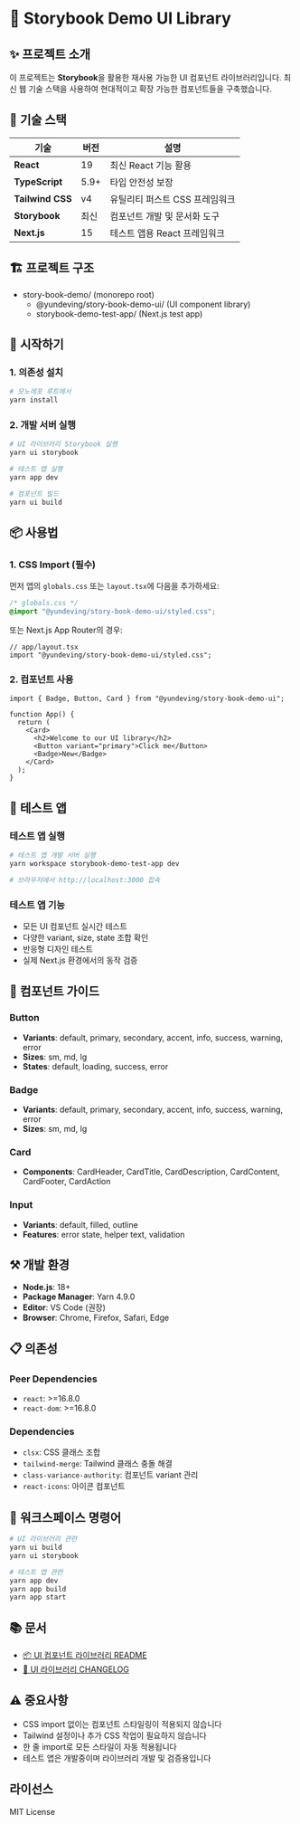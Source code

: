 # 🎨 Storybook Demo UI Library

## ✨ 프로젝트 소개

이 프로젝트는 **Storybook**을 활용한 재사용 가능한 UI 컴포넌트 라이브러리입니다. 최신 웹 기술 스택을 사용하여 현대적이고 확장 가능한 컴포넌트들을 구축했습니다.

## 🚀 기술 스택

| 기술             | 버전 | 설명                           |
| ---------------- | ---- | ------------------------------ |
| **React**        | 19   | 최신 React 기능 활용           |
| **TypeScript**   | 5.9+ | 타입 안전성 보장               |
| **Tailwind CSS** | v4   | 유틸리티 퍼스트 CSS 프레임워크 |
| **Storybook**    | 최신 | 컴포넌트 개발 및 문서화 도구   |
| **Next.js**      | 15   | 테스트 앱용 React 프레임워크   |

## 🏗️ 프로젝트 구조

- story-book-demo/ (monorepo root)
  - @yundeving/story-book-demo-ui/ (UI component library)
  - storybook-demo-test-app/ (Next.js test app)

## 🚀 시작하기

### 1. 의존성 설치

```bash
# 모노레포 루트에서
yarn install
```

### 2. 개발 서버 실행

```bash
# UI 라이브러리 Storybook 실행
yarn ui storybook

# 테스트 앱 실행
yarn app dev

# 컴포넌트 빌드
yarn ui build
```

## 📦 사용법

### 1. CSS Import (필수)

먼저 앱의 `globals.css` 또는 `layout.tsx`에 다음을 추가하세요:

```css
/* globals.css */
@import "@yundeving/story-book-demo-ui/styled.css";
```

또는 Next.js App Router의 경우:

```tsx
// app/layout.tsx
import "@yundeving/story-book-demo-ui/styled.css";
```

### 2. 컴포넌트 사용

```tsx
import { Badge, Button, Card } from "@yundeving/story-book-demo-ui";

function App() {
  return (
    <Card>
      <h2>Welcome to our UI library</h2>
      <Button variant="primary">Click me</Button>
      <Badge>New</Badge>
    </Card>
  );
}
```

## 🧪 테스트 앱

### 테스트 앱 실행

```bash
# 테스트 앱 개발 서버 실행
yarn workspace storybook-demo-test-app dev

# 브라우저에서 http://localhost:3000 접속
```

### 테스트 앱 기능

- 모든 UI 컴포넌트 실시간 테스트
- 다양한 variant, size, state 조합 확인
- 반응형 디자인 테스트
- 실제 Next.js 환경에서의 동작 검증

## 🎨 컴포넌트 가이드

### Button

- **Variants**: default, primary, secondary, accent, info, success, warning, error
- **Sizes**: sm, md, lg
- **States**: default, loading, success, error

### Badge

- **Variants**: default, primary, secondary, accent, info, success, warning, error
- **Sizes**: sm, md, lg

### Card

- **Components**: CardHeader, CardTitle, CardDescription, CardContent, CardFooter, CardAction

### Input

- **Variants**: default, filled, outline
- **Features**: error state, helper text, validation

## ⚒️ 개발 환경

- **Node.js**: 18+
- **Package Manager**: Yarn 4.9.0
- **Editor**: VS Code (권장)
- **Browser**: Chrome, Firefox, Safari, Edge

## 📋 의존성

### Peer Dependencies

- `react`: >=16.8.0
- `react-dom`: >=16.8.0

### Dependencies

- `clsx`: CSS 클래스 조합
- `tailwind-merge`: Tailwind 클래스 충돌 해결
- `class-variance-authority`: 컴포넌트 variant 관리
- `react-icons`: 아이콘 컴포넌트

## 🎯 워크스페이스 명령어

```bash
# UI 라이브러리 관련
yarn ui build
yarn ui storybook

# 테스트 앱 관련
yarn app dev
yarn app build
yarn app start

```

## 📚 문서

- [📦 UI 컴포넌트 라이브러리 README](@yundeving/story-book-demo-ui/README.md)
- [📝 UI 라이브러리 CHANGELOG](@yundeving/story-book-demo-ui/CHANGELOG.md)

## ⚠️ 중요사항

- CSS import 없이는 컴포넌트 스타일링이 적용되지 않습니다
- Tailwind 설정이나 추가 CSS 작업이 필요하지 않습니다
- 한 줄 import로 모든 스타일이 자동 적용됩니다
- 테스트 앱은 개발중이며 라이브러리 개발 및 검증용입니다

## 라이선스

MIT License
